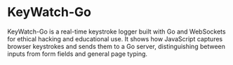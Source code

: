 # KeyWatch-Go
KeyWatch-Go is a real-time keystroke logger built with Go and WebSockets for ethical hacking and educational use. It shows how JavaScript captures browser keystrokes and sends them to a Go server, distinguishing between inputs from form fields and general page typing.
